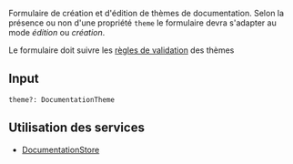 Formulaire de création et d'édition de thèmes de documentation. Selon la présence ou non d'une propriété `theme` le formulaire devra s'adapter au mode *édition* ou *création*.

Le formulaire doit suivre les [règles de validation](../../Interfaces/Documentation.md#contraintes) des thèmes

## Input

`theme?: DocumentationTheme`

## Utilisation des services

- [DocumentationStore](../../Store/DocumentationStore.md)
